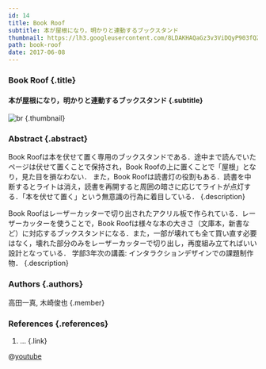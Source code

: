 ```yaml
---
id: 14
title: Book Roof
subtitle: 本が屋根になり，明かりと連動するブックスタンド
thumbnail: https://lh3.googleusercontent.com/8LDAKHAQaGz3v3ViDQyP903fQZLaYSNsUeIYM0qDj1XLfkmxE9A_IXUHHYIrsXF4CTrToQn3_w80-O_qlO8PRKxsNnLwqVg4lX5IHfJGeXDqbagI5bkdg_uxcoceAphkcbuSaF4IlqWaoSlCl_K_tXiU_qViJHpmNswkWskMowExgXlBj6RRYOuBhi_LR54BofLdVYO0LP1fuGTdO2Jg4bKwul2GewwwdUS-V-2xACBSuemoVH2b3v6dPzVzWoMpsckGf6wZizVcYw-6WD9DSORklZ3tGnD5XdBRRUPKKoF8HyIfweau3h9irUACO_TgaBw7bfmRANktd55FaOnDF2ehKo6jOpubNmEr-eSHvzRz38aDiIo3hRqaXxU3lEFqEYfMu7YLoJZGkI2OxvQ5LG8pyfxGsNsql7jjqbGe7_ik3_VDrz9V2tQifSHS8xPBXk280t0MgUx6I4fGgFkvwaAg1SL1a7yY2A5H87LY5SYqrJ0RQD5GwspNEQ-JyE1NsXFpzElu1IPKD5MawziwcjukAEYrB2Bs-YhdnH3fwY3UcZEoCPUUQVtXB5R0G8OGMKRvS9oXH0QS6oiYNDKA8epdw4lJXI4mBGBwe7_A=w1024-h768-rw
path: book-roof
date: 2017-06-08
---
```


### Book Roof {.title}

#### 本が屋根になり，明かりと連動するブックスタンド {.subtitle}

![br](https://lh3.googleusercontent.com/jd-aRMO0CO5sEeMF3YBUrJFS_82Lrwq2xNYW0OaFulImfvW8rnLu1zYhmfeu8Z3bqrLtGPP9L1W2Y0CFEyJZ11xgGdm4ZrfF_R8OrrxY5U5IqZS57ajUIRbtmIBrB3DlGn3AXl3uAgSDUuxfewHfsqbVZp4GJG9_f4QI5GiZ6_AutM-hQcR2el_fU6hpjgeITyKgv_wSQxnHO6DCa3emX7F44T0pHp4JEwNVSGvQX_pr8rHMWvCTXbgIrIiIr9k6Va_jl3Fu6PZMDz1Z0YUhw1_8cKGPptkbUSgx2vXl_fAtkiXBElxcR3XWL59yVMtgJ7_lrW8SNOMx9PgQa1W8NzKYgKa2OAIwmj0cpHxaao3hmQchtlfSh1aY0wogtGcw6T3TF38IXosbcYudjQ-a1816y-jsPpKilg1vB-8wnnpxpRCJruxr3z4KJKtkPmvW2hplGuxWiXTWd7qehcyI4Mve336342b5ooYCvAIXbm1tR3ey_tHtfJb1X2qGLT5JD8u67msceAf4R63xNQzQD7_f0_3DqoQf5qfPQSnAChWcIPvKiRvbKq1COoKo2g2eOT9NZqAeJwHoKUT0mZq4vHoRhEdwM_2Qy6bvO1sx=w1920-h1080-rw "br") {.thumbnail}

### Abstract {.abstract}

Book Roofは本を伏せて置く専用のブックスタンドである．途中まで読んでいたページは伏せて置くことで保持され，Book Roofの上に置くことで「屋根」となり，見た目を損なわない． また，Book Roofは読書灯の役割もある．読書を中断するとライトは消え，読書を再開すると周囲の暗さに応じてライトが点灯する．「本を伏せて置く」という無意識の行為に着目している． {.description}

Book Roofはレーザーカッターで切り出されたアクリル板で作られている．レーザーカッターを使うことで，Book Roofは様々な本の大きさ（文庫本，新書など）に対応するブックスタンドになる．また，一部が壊れても全て買い直す必要はなく，壊れた部分のみをレーザーカッターで切り出し，再度組み立てればいい設計となっている． 学部3年次の講義: インタラクションデザインでの課題制作物． {.description}

### Authors {.authors}

高田一真, 木崎俊也 {.member}

### References {.references}

1. ... {.link}

@[youtube](QmCKWIE7J-o)
